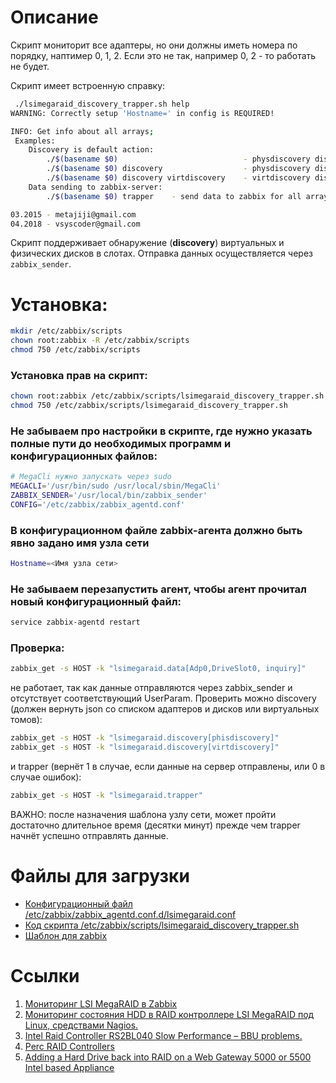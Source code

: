 # Описание

Скрипт мониторит все адаптеры, но они должны иметь номера по порядку, наптимер 0, 1, 2. Если это не так, например 0, 2 - то работать не будет.

Скрипт имеет встроенную справку:
```bash
 ./lsimegaraid_discovery_trapper.sh help
WARNING: Correctly setup 'Hostname=' in config is REQUIRED!

INFO: Get info about all arrays;
 Examples:
    Discovery is default action:
        ./$(basename $0)                            - physdiscovery disks for all arrays.
        ./$(basename $0) discovery                  - physdiscovery disks for all arrays.
        ./$(basename $0) discovery virtdiscovery    - virtdiscovery disks for all arrays.
    Data sending to zabbix-server:
        ./$(basename $0) trapper    - send data to zabbix for all arrays.

03.2015 - metajiji@gmail.com
04.2018 - vsyscoder@gmail.com
```

Скрипт поддерживает обнаружение (**discovery**) виртуальных и физических дисков в слотах. Отправка данных осуществляется через `zabbix_sender`.

# Установка:
```bash
mkdir /etc/zabbix/scripts
chown root:zabbix -R /etc/zabbix/scripts
chmod 750 /etc/zabbix/scripts
```

### Установка прав на скрипт:
```bash
chown root:zabbix /etc/zabbix/scripts/lsimegaraid_discovery_trapper.sh
chmod 750 /etc/zabbix/scripts/lsimegaraid_discovery_trapper.sh
```

### Не забываем про настройки в скрипте, где нужно указать полные пути до необходимых программ и конфигурационных файлов:
```bash
# MegaCli нужно запускать через sudo
MEGACLI='/usr/bin/sudo /usr/local/sbin/MegaCli'
ZABBIX_SENDER='/usr/local/bin/zabbix_sender'
CONFIG='/etc/zabbix/zabbix_agentd.conf'
```

### В конфигурационном файле zabbix-агента должно быть явно задано имя узла сети
```bash
Hostname=<Имя узла сети>
```

### Не забываем перезапустить агент, чтобы агент прочитал новый конфигурационный файл:
```bash
service zabbix-agentd restart
```

### Проверка:
```bash
zabbix_get -s HOST -k "lsimegaraid.data[Adp0,DriveSlot0, inquiry]"
```
не работает, так как данные отправляются через zabbix_sender и отсутствует соответствующий UserParam.
Проверить можно discovery (должен вернуть json со списком адаптеров и дисков или виртуальных томов):
```bash
zabbix_get -s HOST -k "lsimegaraid.discovery[phisdiscovery]"
zabbix_get -s HOST -k "lsimegaraid.discovery[virtdiscovery]"
```
 и trapper (вернёт 1 в случае, если данные на сервер отправлены, или 0 в случае ошибок):
 ```bash
 zabbix_get -s HOST -k "lsimegaraid.trapper"
 ```
 ВАЖНО: после назначения шаблона узлу сети, может пройти достаточно длительное время (десятки минут) прежде чем trapper начнёт успешно отправлять данные.

# Файлы для загрузки
* [Конфигурационный файл /etc/zabbix/zabbix_agentd.conf.d/lsimegaraid.conf](etc/zabbix/zabbix_agentd.conf.d/lsimegaraid.conf)
* [Код скрипта /etc/zabbix/scripts/lsimegaraid_discovery_trapper.sh](etc/zabbix/scripts/lsimegaraid_discovery_trapper.sh)
* [Шаблон для zabbix](Template_LSIMegaRaid_trapper.xml)

# Ссылки
1. [Мониторинг LSI MegaRAID в Zabbix](http://wiki.enchtex.info/howto/zabbix/zabbix_megaraid_monitoring)
2. [Мониторинг состояния HDD в RAID контроллере LSI MegaRAID под Linux, средствами Nagios.](https://ru.intel.com/business/community/?automodule=blog&amp;blogid=44433&amp;showentry=2452)
3. [Intel Raid Controller RS2BL040 Slow Performance – BBU problems.](https://odesk.by/archives/1922)
4. [Perc RAID Controllers](https://twiki.cern.ch/twiki/bin/view/FIOgroup/DiskRefPerc)
5. [Adding a Hard Drive back into RAID on a Web Gateway 5000 or 5500 Intel based Appliance](https://community.mcafee.com/docs/DOC-5318)
